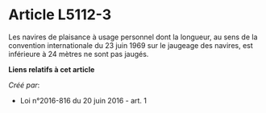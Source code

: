 # Article L5112-3

Les navires de plaisance à usage personnel dont la longueur, au sens de la convention internationale du 23 juin 1969 sur le
jaugeage des navires, est inférieure à 24 mètres ne sont pas jaugés.

**Liens relatifs à cet article**

_Créé par_:

  - Loi n°2016-816 du 20 juin 2016 - art. 1
